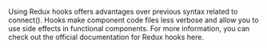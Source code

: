 Using Redux hooks offers advantages over previous syntax related to connect(). Hooks make component code files less verbose and allow you to use side effects in functional components. For more information, you can check out the official documentation for Redux hooks here.
